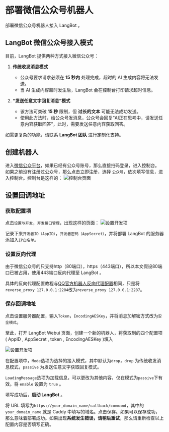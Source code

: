# 部署微信公众号机器人

部署微信公众号机器人接入 LangBot 。

## LangBot 微信公众号接入模式

目前，LangBot 提供两种方式接入微信公众号：

1. **传统收发消息模式**  
   - 公众号要求请求必须在 **15 秒内** 处理完成，超时的 AI 生成内容将无法发送。
   - 当 AI 生成内容超时发生后，LangBot 会在控制台打印请求超时信息。

2. **“发送任意文字回复消息”模式**  
   - 该方法可突破 **15 秒** 限制，但 **过长的文本** 可能无法成功发送。
   - 使用此方法时，给公众号发消息，公众号会回复“AI正在思考中，请发送任意内容获取回答”，此时，需要发送任意内容获取回答。

如需更复杂的功能，请联系 **LangBot 团队** 进行定制化支持。

## 创建机器人

进入[微信公众平台](https://mp.weixin.qq.com/)，如果已经有公众号账号，那么直接扫码登录，进入控制台。
如果之前没有注册过公众号，那么点击立即注册，选择 `公众号`，依次填写信息，进入控制台。控制台是这样的：
![控制台页面](/assets/image/zh/deploy/bots/wxoa/wxoa1.png)


## 设置回调地址

### 获取配置项 

点击`设置与开发`，`开发接口管理`，出现这样的页面：
![设置开发项](/assets/image/zh/deploy/bots/wxoa/wxoa2.png)

记录下来`开发者ID（AppID）`，`开发者密码（AppSecret）`，并将部署 LangBot 的服务器添加入`IP白名单`。

### 设置反向代理

由于微信公众号的只支持http（80端口），https（443端口），所以本文假设80端口已被占用，使用443端口反向代理至 LangBot 。

具体的反向代理配置教程与[QQ官方机器人反向代理配置](/zh/deploy/platforms/qq/official_webhook.md#操作caddy流程)相同，只是将`reverse_proxy 127.0.0.1:2284`改为`reverse_proxy 127.0.0.1:2287`。

### 保存回调地址

点击设置服务器配置，输入`Token`，`EncodingAESKey`，并将消息加解密方式改为`安全模式`。

至此，打开 LangBot Webui 页面，创建一个新的机器人，将获取到的四个配置项( AppID , AppSecret , token , EncodingAESKey )填入

![设置开发项](/assets/image/zh/deploy/bots/wxoa/connect_to_langbot.png)

在配置项中，`Mode`选项为选择的接入模式，其中默认为`drop`，`drop` 为传统收发消息模式，`passive` 为发送任意文字获取回复模式。

`LoadingMessage`选项为加载信息，可以更改为其他内容，仅在模式为`passive`下有效。将 `enable` 设置为 `true` 。

填写成功后，**启动 LangBot** 。

将 URL 填写为`https://your_domain_name/callback/command`，其中的 `your_domain_name` 就是 Caddy 中填写的域名。点击保存。如果可以保存成功，那么意味着部署成功。如果出现**系统发生错误，请稍后重试**，那么请重新检查以上配置内容是否填写正确。

